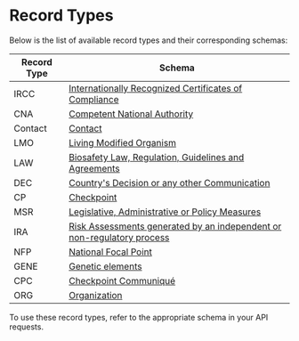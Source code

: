 # Record Types

Below is the list of available record types and their corresponding schemas:

| **Record Type** | **Schema**   |
| --------------- | ------------ |
| IRCC            | [Internationally Recognized Certificates of Compliance](/abs/ircc/schema)   |
| CNA            | [Competent National Authority](/abs/cna/schema)   |
| Contact         | [Contact](/abs/contact/schema)      |
| LMO         | [Living Modified Organism](/bch/lmo/schema)      |
| LAW         | [Biosafety Law, Regulation, Guidelines and Agreements](/bch/law/schema)      |
| DEC         | [Country's Decision or any other Communication](/bch/dec/schema)      |
| CP         | [Checkpoint](/abs/cp/schema)      |
| MSR         | [Legislative, Administrative or Policy Measures](/abs/msr/schema)      |
| IRA         | [Risk Assessments generated by an independent or non-regulatory process](/bch/ira/schema)      |
| NFP         | [National Focal Point](/abs/nfp/schema)      |
| GENE         | [Genetic elements](/bch/gene/schema)      |
| CPC         | [Checkpoint Communiqué](/abs/cpc/schema)      |
| ORG         | [Organization](/bch/org/schema)      |

To use these record types, refer to the appropriate schema in your API requests.